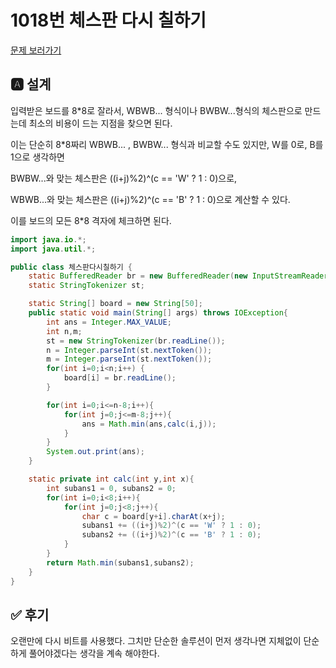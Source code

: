 # 1018번 체스판 다시 칠하기
[문제 보러가기](https://www.acmicpc.net/problem/1018)

## 🅰 설계
입력받은 보드를 8\*8로 잘라서, WBWB... 형식이나 BWBW...형식의 체스판으로 만드는데 최소의 비용이 드는 지점을 찾으면 된다.  

이는 단순히 8\*8짜리 WBWB... , BWBW... 형식과 비교할 수도 있지만, W를 0로, B를 1으로 생각하면  

BWBW...와 맞는 체스판은 ((i+j)%2)^(c == 'W' ? 1 : 0)으로,  

WBWB...와 맞는 체스판은 ((i+j)%2)^(c == 'B' ? 1 : 0)으로 계산할 수 있다.  

이를 보드의 모든 8\*8 격자에 체크하면 된다.  

```java
import java.io.*;
import java.util.*;

public class 체스판다시칠하기 {
    static BufferedReader br = new BufferedReader(new InputStreamReader(System.in));
    static StringTokenizer st;

    static String[] board = new String[50];
    public static void main(String[] args) throws IOException{
        int ans = Integer.MAX_VALUE;
        int n,m;
        st = new StringTokenizer(br.readLine());
        n = Integer.parseInt(st.nextToken());
        m = Integer.parseInt(st.nextToken());
        for(int i=0;i<n;i++) {
            board[i] = br.readLine();
        }

        for(int i=0;i<=n-8;i++){
            for(int j=0;j<=m-8;j++){
                ans = Math.min(ans,calc(i,j));
            }
        }
        System.out.print(ans);
    }

    static private int calc(int y,int x){
        int subans1 = 0, subans2 = 0;
        for(int i=0;i<8;i++){
            for(int j=0;j<8;j++){
                char c = board[y+i].charAt(x+j);
                subans1 += ((i+j)%2)^(c == 'W' ? 1 : 0);
                subans2 += ((i+j)%2)^(c == 'B' ? 1 : 0);
            }
        }
        return Math.min(subans1,subans2);
    }
}

```


## ✅ 후기
오랜만에 다시 비트를 사용했다. 그치만 단순한 솔루션이 먼저 생각나면 지체없이 단순하게 풀어야겠다는 생각을 계속 해야한다.